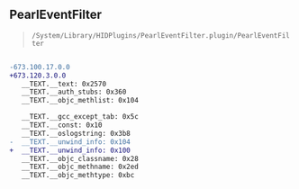 ## PearlEventFilter

> `/System/Library/HIDPlugins/PearlEventFilter.plugin/PearlEventFilter`

```diff

-673.100.17.0.0
+673.120.3.0.0
   __TEXT.__text: 0x2570
   __TEXT.__auth_stubs: 0x360
   __TEXT.__objc_methlist: 0x104

   __TEXT.__gcc_except_tab: 0x5c
   __TEXT.__const: 0x10
   __TEXT.__oslogstring: 0x3b8
-  __TEXT.__unwind_info: 0x104
+  __TEXT.__unwind_info: 0x100
   __TEXT.__objc_classname: 0x28
   __TEXT.__objc_methname: 0x2ed
   __TEXT.__objc_methtype: 0xbc

```
